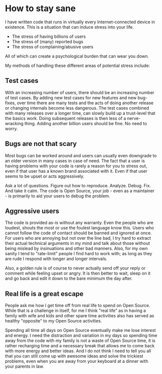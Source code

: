 # How to stay sane

I have written code that runs in virtually every Internet-connected device in
existence. This is a situation that can induce stress into your life.

- The stress of having billions of users
- The stress of (many) reported bugs
- The stress of complaining/abusive users

All of which can create a psychological burden that can wear you down.

My methods of handling these different areas of potential stress include:

## Test cases

With an increasing number of users, there should be an increasing number of
test cases. By adding new test cases for new features and new bug-fixes, over
time there are many tests and the acts of doing another release or changing
internals become less dangerous. The test cases combined with many releases
over a longer time, can slowly build up a trust-level that the basics
work. Doing subsequent releases is then less of a nerve-wracking thing. Adding
another billion users should be fine. No need to worry.

## Bugs are not that scary

Most bugs can be worked around and users can usually even downgrade to an
older version in many cases in case of need. The fact that a user is having
problems with your code is rarely a reason for you to stress out, even if that
user has a known brand associated with it. Even if that user seems to be upset
or acts aggressively.

Ask a lot of questions. Figure out how to reproduce. Analyze. Debug. Fix. And
take it calm. The code is Open Source, your job - even as a maintainer - is
primarily to aid your users to debug the problem.

## Aggressive users

The code is provided as-is without any warranty. Even the people who are
loudest, shouts the most or use the foulest language know this. Users who
cannot follow the code of contact should be banned and ignored at once. For
users who are annoying but not over the line bad, I try hard to extract their
actual technical arguments in my mind and talk about those without being
mislead by insinuations and other bad manners. Also, for my own sanity I tend
to "rate-limit" people I find hard to work with; as long as they are rude I
respond with longer and longer intervals.

Also, a golden rule is of course to never actually send off your reply or
comment while feeling upset or angry. It is then better to wait, sleep on it
and go back and edit it down to the bare minimum the day after.

## Real life is a great escape

People ask me how I get time off from real life to spend on Open Source. While
that is a challenge in itself, for me I think "real life" as in having a
family with wife and kids and other spare time activities also has served as
healthy "opposite" to my Open Source activities.

Spending all time all days on Open Source eventually make me lose interest and
energy. I need the distraction and variation in my days so spending time away
from the code with my family is not a waste of Open Source time, it is rather
recharging time and a necessary break that allows me to come back with more
energy and better ideas. And I do not think I need to tell you all that you
can still come up with awesome ideas and solve the trickiest problems, even
when you are away from your keyboard at a dinner with your parents in law.

